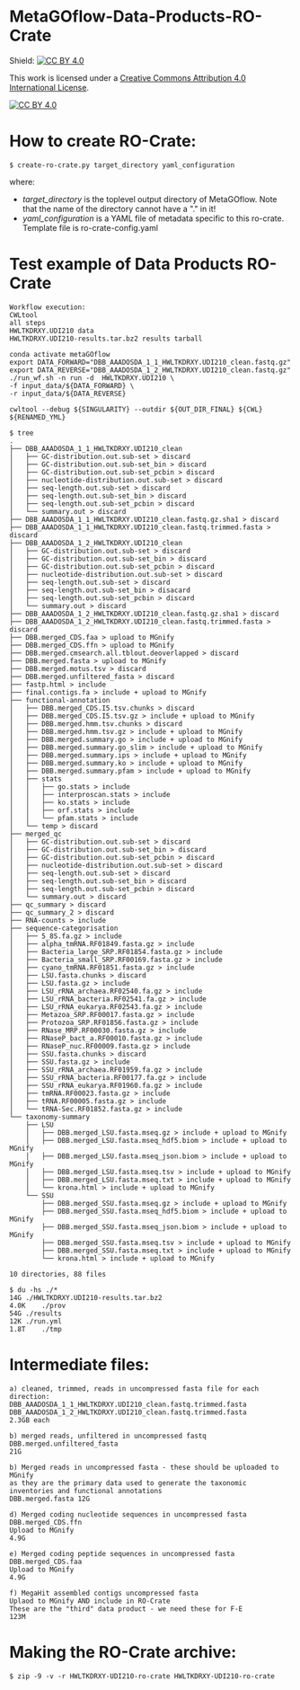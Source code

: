 # MetaGOflow-Data-Products-RO-Crate

Shield: [![CC BY 4.0][cc-by-shield]][cc-by]

This work is licensed under a
[Creative Commons Attribution 4.0 International License][cc-by].

[![CC BY 4.0][cc-by-image]][cc-by]

[cc-by]: http://creativecommons.org/licenses/by/4.0/
[cc-by-image]: https://i.creativecommons.org/l/by/4.0/88x31.png
[cc-by-shield]: https://img.shields.io/badge/License-CC%20BY%204.0-lightgrey.svg

# How to create RO-Crate:


`$ create-ro-crate.py target_directory yaml_configuration`

where:

- *target_directory* is the toplevel output directory of MetaGOflow.
        Note that the name of the directory cannot have a "." in it!
- *yaml_configuration* is a YAML file of metadata specific to this ro-crate. Template file is ro-crate-config.yaml

# Test example of Data Products RO-Crate

```
Workflow execution:
CWLtool
all steps
HWLTKDRXY.UDI210 data
HWLTKDRXY.UDI210-results.tar.bz2 results tarball

conda activate metaGOflow
export DATA_FORWARD="DBB_AAADOSDA_1_1_HWLTKDRXY.UDI210_clean.fastq.gz"
export DATA_REVERSE="DBB_AAADOSDA_1_2_HWLTKDRXY.UDI210_clean.fastq.gz"
./run_wf.sh -n run -d  HWLTKDRXY.UDI210 \
-f input_data/${DATA_FORWARD} \
-r input_data/${DATA_REVERSE}

cwltool --debug ${SINGULARITY} --outdir ${OUT_DIR_FINAL} ${CWL} ${RENAMED_YML}
```

```
$ tree
.
├── DBB_AAADOSDA_1_1_HWLTKDRXY.UDI210_clean 
│   ├── GC-distribution.out.sub-set > discard
│   ├── GC-distribution.out.sub-set_bin > discard
│   ├── GC-distribution.out.sub-set_pcbin > discard
│   ├── nucleotide-distribution.out.sub-set > discard
│   ├── seq-length.out.sub-set > discard
│   ├── seq-length.out.sub-set_bin > discard
│   ├── seq-length.out.sub-set_pcbin > discard
│   └── summary.out > discard
├── DBB_AAADOSDA_1_1_HWLTKDRXY.UDI210_clean.fastq.gz.sha1 > discard
├── DBB_AAADOSDA_1_1_HWLTKDRXY.UDI210_clean.fastq.trimmed.fasta > discard
├── DBB_AAADOSDA_1_2_HWLTKDRXY.UDI210_clean 
│   ├── GC-distribution.out.sub-set > discard
│   ├── GC-distribution.out.sub-set_bin > discard
│   ├── GC-distribution.out.sub-set_pcbin > discard
│   ├── nucleotide-distribution.out.sub-set > discard
│   ├── seq-length.out.sub-set > discard
│   ├── seq-length.out.sub-set_bin > disacard
│   ├── seq-length.out.sub-set_pcbin > discard
│   └── summary.out > discard
├── DBB_AAADOSDA_1_2_HWLTKDRXY.UDI210_clean.fastq.gz.sha1 > discard
├── DBB_AAADOSDA_1_2_HWLTKDRXY.UDI210_clean.fastq.trimmed.fasta > discard
├── DBB.merged_CDS.faa > upload to MGnify
├── DBB.merged_CDS.ffn > upload to MGnify
├── DBB.merged.cmsearch.all.tblout.deoverlapped > discard
├── DBB.merged.fasta > upload to MGnify
├── DBB.merged.motus.tsv > discard
├── DBB.merged.unfiltered_fasta > discard
├── fastp.html > include
├── final.contigs.fa > include + upload to MGnify
├── functional-annotation 
│   ├── DBB.merged_CDS.I5.tsv.chunks > discard
│   ├── DBB.merged_CDS.I5.tsv.gz > include + upload to MGnify
│   ├── DBB.merged.hmm.tsv.chunks > discard
│   ├── DBB.merged.hmm.tsv.gz > include + upload to MGnify
│   ├── DBB.merged.summary.go > include + upload to MGnify
│   ├── DBB.merged.summary.go_slim > include + upload to MGnify
│   ├── DBB.merged.summary.ips > include + upload to MGnify
│   ├── DBB.merged.summary.ko > include + upload to MGnify
│   ├── DBB.merged.summary.pfam > include + upload to MGnify
│   ├── stats
│   │   ├── go.stats > include
│   │   ├── interproscan.stats > include
│   │   ├── ko.stats > include
│   │   ├── orf.stats > include
│   │   └── pfam.stats > include
│   └── temp > discard
├── merged_qc
│   ├── GC-distribution.out.sub-set > discard
│   ├── GC-distribution.out.sub-set_bin > discard
│   ├── GC-distribution.out.sub-set_pcbin > discard
│   ├── nucleotide-distribution.out.sub-set > discard
│   ├── seq-length.out.sub-set > discard
│   ├── seq-length.out.sub-set_bin > discard
│   ├── seq-length.out.sub-set_pcbin > discard
│   └── summary.out > discard
├── qc_summary > discard
├── qc_summary_2 > discard
├── RNA-counts > include
├── sequence-categorisation
│   ├── 5_8S.fa.gz > include
│   ├── alpha_tmRNA.RF01849.fasta.gz > include
│   ├── Bacteria_large_SRP.RF01854.fasta.gz > include
│   ├── Bacteria_small_SRP.RF00169.fasta.gz > include
│   ├── cyano_tmRNA.RF01851.fasta.gz > include
│   ├── LSU.fasta.chunks > discard
│   ├── LSU.fasta.gz > include
│   ├── LSU_rRNA_archaea.RF02540.fa.gz > include
│   ├── LSU_rRNA_bacteria.RF02541.fa.gz > include
│   ├── LSU_rRNA_eukarya.RF02543.fa.gz > include
│   ├── Metazoa_SRP.RF00017.fasta.gz > include
│   ├── Protozoa_SRP.RF01856.fasta.gz > include
│   ├── RNase_MRP.RF00030.fasta.gz > include
│   ├── RNaseP_bact_a.RF00010.fasta.gz > include
│   ├── RNaseP_nuc.RF00009.fasta.gz > include
│   ├── SSU.fasta.chunks > discard
│   ├── SSU.fasta.gz > include
│   ├── SSU_rRNA_archaea.RF01959.fa.gz > include
│   ├── SSU_rRNA_bacteria.RF00177.fa.gz > include
│   ├── SSU_rRNA_eukarya.RF01960.fa.gz > include
│   ├── tmRNA.RF00023.fasta.gz > include
│   ├── tRNA.RF00005.fasta.gz > include
│   └── tRNA-Sec.RF01852.fasta.gz > include
└── taxonomy-summary
    ├── LSU
    │   ├── DBB.merged_LSU.fasta.mseq.gz > include + upload to MGnify
    │   ├── DBB.merged_LSU.fasta.mseq_hdf5.biom > include + upload to MGnify
    │   ├── DBB.merged_LSU.fasta.mseq_json.biom > include + upload to MGnify
    │   ├── DBB.merged_LSU.fasta.mseq.tsv > include + upload to MGnify
    │   ├── DBB.merged_LSU.fasta.mseq.txt > include + upload to MGnify
    │   └── krona.html > include + upload to MGnify
    └── SSU
        ├── DBB.merged_SSU.fasta.mseq.gz > include + upload to MGnify
        ├── DBB.merged_SSU.fasta.mseq_hdf5.biom > include + upload to MGnify
        ├── DBB.merged_SSU.fasta.mseq_json.biom > include + upload to MGnify
        ├── DBB.merged_SSU.fasta.mseq.tsv > include + upload to MGnify
        ├── DBB.merged_SSU.fasta.mseq.txt > include + upload to MGnify
        └── krona.html > include + upload to MGnify

10 directories, 88 files

```

```
$ du -hs ./*
14G	./HWLTKDRXY.UDI210-results.tar.bz2
4.0K	./prov
54G	./results
12K	./run.yml
1.8T	./tmp
```

# Intermediate files:

    a) cleaned, trimmed, reads in uncompressed fasta file for each direction:
    DBB_AAADOSDA_1_1_HWLTKDRXY.UDI210_clean.fastq.trimmed.fasta
    DBB_AAADOSDA_1_2_HWLTKDRXY.UDI210_clean.fastq.trimmed.fasta
    2.3GB each

    b) merged reads, unfiltered in uncompressed fastq
    DBB.merged.unfiltered_fasta
    21G

    b) Merged reads in uncompressed fasta - these should be uploaded to MGnify
    as they are the primary data used to generate the taxonomic
    inventories and functional annotations
    DBB.merged.fasta 12G

    d) Merged coding nucleotide sequences in uncompressed fasta
    DBB.merged_CDS.ffn
    Upload to MGnify
    4.9G

    e) Merged coding peptide sequences in uncompressed fasta
    DBB.merged_CDS.faa
    Upload to MGnify
    4.9G

    f) MegaHit assembled contigs uncompressed fasta
    Uplaod to MGnify AND include in RO-Crate
    These are the "third" data product - we need these for F-E
    123M

# Making the RO-Crate archive:

`$ zip -9 -v -r HWLTKDRXY-UDI210-ro-crate HWLTKDRXY-UDI210-ro-crate`
